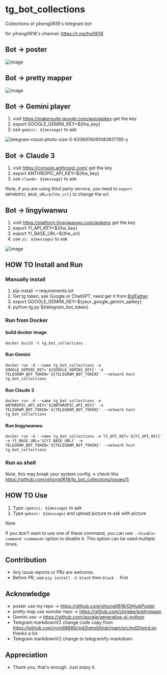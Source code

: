 # tg_bot_collections
Collections of yihong0618's telegram bot

for yihong0618's channel: https://t.me/hyi0618


## Bot -> poster

![image](https://github.com/yihong0618/tg_bot_collections/assets/15976103/6cf6b2c0-9f43-42f4-ba5f-be768ea27fd1)

## Bot -> pretty mapper

![image](https://github.com/yihong0618/tg_bot_collections/assets/15976103/29848d22-5289-4953-8ab0-4e84c16f79e3)


## Bot -> Gemini player

1. visit https://makersuite.google.com/app/apikey get the key
2. export GOOGLE_GEMINI_KEY=${the_key}
3. use `gemini: ${message}` to ask

![telegram-cloud-photo-size-5-6336976091083817765-y](https://github.com/yihong0618/tg_bot_collections/assets/15976103/683a9c22-6f64-4a51-93e6-5e36218e1668)


## Bot -> Claude 3

1. visit https://console.anthropic.com/ get the key
2. export ANTHROPIC_API_KEY=${the_key}
3. use `claude: ${message}` to ask

Note, if you are using third party service, you need to `export ANTHROPIC_BASE_URL=${the_url}` to change the url.


## Bot -> lingyiwanwu

1. visit https://platform.lingyiwanwu.com/apikeys get the key
2. export YI_API_KEY=${the_key}
3. export YI_BASE_URL=${the_url}
3. use `yi: ${message}` to ask

![image](https://github.com/yihong0618/tg_bot_collections/assets/15976103/11d96dde-447b-4b7e-886d-c3564e27b0d6)


## HOW TO Install and Run

### Manually install 
1. pip install -r requirements.txt
2. Get tg token, ask Google or ChatGPT, need get it from [BotFather](https://t.me/BotFather)
3. export GOOGLE_GEMINI_KEY=${your_google_gemini_apikey}
4. python tg.py ${telegram_bot_token}

### Run from Docker
#### build docker image
`docker build -t tg_bot_collections .`
#### Run Gemini
`docker run -d --name tg_bot_collections -e GOOGLE_GEMINI_KEY='${GOOGLE_GEMINI_KEY}' -e TELEGRAM_BOT_TOKEN='${TELEGRAM_BOT_TOKEN}' --network host tg_bot_collections`
#### Run Claude 3
`docker run -d --name tg_bot_collections -e ANTHROPIC_API_KEY='${ANTHROPIC_API_KEY}' -e TELEGRAM_BOT_TOKEN='${TELEGRAM_BOT_TOKEN}' --network host tg_bot_collections`
#### Run lingyiwanwu
`docker run -d --name tg_bot_collections -e YI_API_KEY='${YI_API_KEY}' -e YI_BASE_URL='${YI_BASE_URL}' -e TELEGRAM_BOT_TOKEN='${TELEGRAM_BOT_TOKEN}' --network host tg_bot_collections`


### Run as shell

Note, this may break your system config -> check this https://github.com/yihong0618/tg_bot_collections/issues/5


## HOW TO Use

1. Type `/gemini: ${message}` to ask
2. Type `gemini: ${message}` and upload picture to ask with picture

> [!Note]
> If you don't want to use one of these command, you can use `--disable-command <command>` option to disable it. This option can be used multiple times.


## Contribution

- Any issue reports or PRs are welcome.
- Before PR, use `pip install -U black` then `black .` first

## Acknowledge

- poster use my repo -> https://github.com/yihong0618/GitHubPoster
- pretty map use wonder repo -> https://github.com/chrieke/prettymapp
- Gemini use -> https://github.com/google/generative-ai-python
- Telegram markdownV2 change code copy from https://github.com/yym68686/md2tgmd/blob/main/src/md2tgmd.py thanks a lot.
- Telegram markdownV2 change to telegramify-markdown

## Appreciation

- Thank you, that's enough. Just enjoy it.
